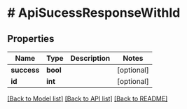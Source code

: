 # # ApiSucessResponseWithId

## Properties

Name | Type | Description | Notes
------------ | ------------- | ------------- | -------------
**success** | **bool** |  | [optional] 
**id** | **int** |  | [optional] 

[[Back to Model list]](../../README.md#documentation-for-models) [[Back to API list]](../../README.md#documentation-for-api-endpoints) [[Back to README]](../../README.md)


